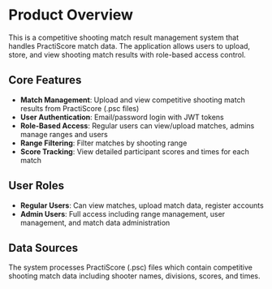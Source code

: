 # Product Overview

This is a competitive shooting match result management system that handles PractiScore match data. The application allows users to upload, store, and view shooting match results with role-based access control.

## Core Features

- **Match Management**: Upload and view competitive shooting match results from PractiScore (.psc files)
- **User Authentication**: Email/password login with JWT tokens
- **Role-Based Access**: Regular users can view/upload matches, admins manage ranges and users
- **Range Filtering**: Filter matches by shooting range
- **Score Tracking**: View detailed participant scores and times for each match

## User Roles

- **Regular Users**: Can view matches, upload match data, register accounts
- **Admin Users**: Full access including range management, user management, and match data administration

## Data Sources

The system processes PractiScore (.psc) files which contain competitive shooting match data including shooter names, divisions, scores, and times.